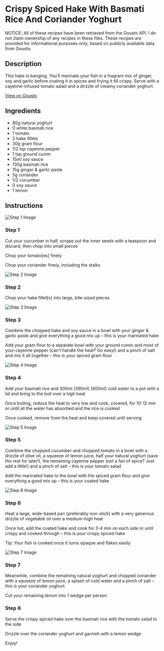 # Crispy Spiced Hake With Basmati Rice And Coriander Yoghurt

NOTICE: All of these recipes have been retrieved from the Gousto API. I do not claim ownership of any recipes in these files. These recipes are provided for informational purposes only, based on publicly available data from Gousto.

## Description

This hake is banging. You’ll marinate your fish in a fragrant mix of ginger, soy and garlic before coating it in spices and frying it till crispy. Serve with a cayenne-infused tomato salad and a drizzle of creamy coriander yoghurt.

[View on Gousto](https://www.gousto.co.uk/recipes/cookbook/crispy-spiced-hake-with-basmati-rice-and-coriander-yoghurt)

## Ingredients

- 80g natural yoghurt
- 0 white basmati rice
- 1 tomato
- 2 hake fillets
- 30g gram flour
- 1/2 tsp cayenne pepper
- 1 tsp ground cumin
- 15ml soy sauce
- 130g basmati rice
- 15g ginger & garlic paste
- 5g coriander
- 1/2 cucumber
- 0 soy sauce
- 1 lemon

## Instructions

![Step 1 Image](https://production-media.gousto.co.uk/cms/recipe-step-image/step-1-1690285434733-x200.jpg)

### Step 1

Cut your cucumber in half, scrape out the inner seeds with a teaspoon and discard, then chop into small pieces

Chop your tomato[es] finely

Chop your coriander finely, including the stalks

![Step 2 Image](https://production-media.gousto.co.uk/cms/recipe-step-image/step-2-1690285440138-x200.jpg)

### Step 2

Chop your hake fillet[s] into large, bite-sized pieces

![Step 3 Image](https://production-media.gousto.co.uk/cms/recipe-step-image/step-3-1690285443867-x200.jpg)

### Step 3

Combine the chopped hake and soy sauce in a bowl with your ginger & garlic paste and give everything a good mix up – this is your marinated hake

Add your gram flour to a separate bowl with your ground cumin and most of your cayenne pepper (can't handle the heat? Go easy!) and a pinch of salt and mix it all together – this is your spiced gram flour

![Step 4 Image](https://production-media.gousto.co.uk/cms/recipe-step-image/step-4-1690285451107-x200.jpg)

### Step 4

Add your basmati rice and 300ml <span class="text-purple">[390ml] </span><span class="text-danger">[600ml] </span>cold water to a pot with a lid and bring to the boil over a high heat

Once boiling, reduce the heat to very low and cook, covered, for 10-12 min or until all the water has absorbed and the rice is cooked

Once cooked, remove from the heat and keep covered until serving

![Step 5 Image](https://production-media.gousto.co.uk/cms/recipe-step-image/step-5-1690285455174-x200.jpg)

### Step 5

Combine the chopped cucumber and chopped tomato in a bowl with a drizzle of olive oil, a squeeze of<span class="text-danger"> </span>lemon juice, half your natural yoghurt (save the rest for later!), the remaining cayenne pepper (not a fan of spice? Just add a little!) and a pinch of salt – this is your tomato salad

Add the marinated hake to the bowl with the spiced gram flour and give everything a good mix up – this is your coated hake

![Step 6 Image](https://production-media.gousto.co.uk/cms/recipe-step-image/step-6-1690285461397-x200.jpg)

### Step 6

Heat a large, wide-based pan (preferably non-stick) with a very generous drizzle of vegetable oil over a medium-high heat

Once hot, add the coated hake and cook for 3-4 min on each side or until crispy and cooked through – this is your crispy spiced hake

Tip: Your fish is cooked once it turns opaque and flakes easily

![Step 7 Image](https://production-media.gousto.co.uk/cms/recipe-step-image/step-7-1690285466577-x200.jpg)

### Step 7

Meanwhile, combine the remaining natural yoghurt and chopped coriander with a squeeze of lemon juice, a splash of cold water and a pinch of salt – this is your coriander yoghurt

Cut your remaining lemon into 1 wedge per person

### Step 8

Serve the crispy spiced hake over the basmati rice with the tomato salad to the side

Drizzle over the coriander yoghurt and garnish with a lemon wedge

Enjoy!

